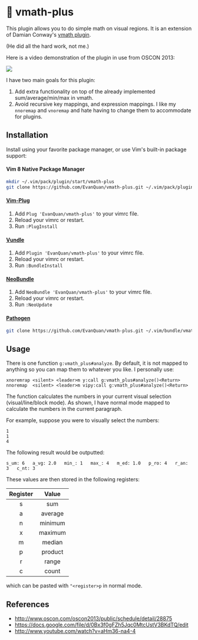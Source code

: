 # :sunrise_over_mountains: vmath-plus

This plugin allows you to do simple math on visual regions. It is an
extension of Damian Conway's [vmath
plugin](https://github.com/thoughtstream/Damian-Conway-s-Vim-Setup/blob/master/plugin/vmath.vim).

(He did all the hard work, not me.)

Here is a video demonstration of the plugin in use from OSCON 2013:

[![](https://img.youtube.com/vi/aHm36-na4-4/0.jpg)](https://www.youtube.com/watch?v=aHm36-na4-4&feature=youtu.be&t=1792)

I have two main goals for this plugin:

1. Add extra functionality on top of the already implemented
   sum/average/min/max in vmath.
2. Avoid recursive key mappings, and expression mappings. I like my `nnoremap`
   and `vnoremap` and hate having to change them to accommodate for plugins.

## Installation

Install using your favorite package manager, or use Vim's built-in package
support:

#### Vim 8 Native Package Manager

```bash
mkdir ~/.vim/pack/plugin/start/vmath-plus
git clone https://github.com/EvanQuan/vmath-plus.git ~/.vim/pack/plugin/start/vmath-plus
```

#### [Vim-Plug](https://github.com/junegunn/vim-plug)

1. Add `Plug 'EvanQuan/vmath-plus'` to your vimrc file.
2. Reload your vimrc or restart.
3. Run `:PlugInstall`

#### [Vundle](https://github.com/VundleVim/Vundle.vim)

1. Add `Plugin 'EvanQuan/vmath-plus'` to your vimrc file.
2. Reload your vimrc or restart.
3. Run `:BundleInstall`

#### [NeoBundle](https://github.com/Shougo/neobundle.vim)

1. Add `NeoBundle 'EvanQuan/vmath-plus'` to your vimrc file.
2. Reload your vimrc or restart.
3. Run `:NeoUpdate`

#### [Pathogen](https://github.com/tpope/vim-pathogen)

```bash
git clone https://github.com/EvanQuan/vmath-plus.git ~/.vim/bundle/vmath-plus
```

## Usage

There is one function `g:vmath_plus#analyze`. By default, it is not mapped to
anything so you can map them to whatever you like. I personally use:

```vim
xnoremrap <silent> <leader>m y:call g:vmath_plus#analyze()<Return>
nnoremap  <silent> <leader>m vipy:call g:vmath_plus#analyze()<Return> 
```

The function calculates the numbers in your current visual selection
(visual/line/block mode). As shown, I have normal mode mapped to calculate the
numbers in the current paragraph.

For example, suppose you were to visually select the numbers:

```
1
1
4
```

The following result would be outputted:

```
s̲um: 6   a̲vg: 2.0   min̲: 1   max̲: 4   m̲ed: 1.0   p̲ro: 4   r̲an: 3   c̲nt: 3
```

These values are then stored in the following registers:

| Register | Value   |
|:--------:|:-------:|
| s        | sum     |
| a        | average |
| n        | minimum |
| x        | maximum |
| m        | median  |
| p        | product |
| r        | range   |
| c        | count   |

which can be pasted with `"<register>p` in normal mode.

## References

- http://www.oscon.com/oscon2013/public/schedule/detail/28875
- https://docs.google.com/file/d/0Bx3f0gFZh5Jqc0MtcUstV3BKdTQ/edit
- http://www.youtube.com/watch?v=aHm36-na4-4
